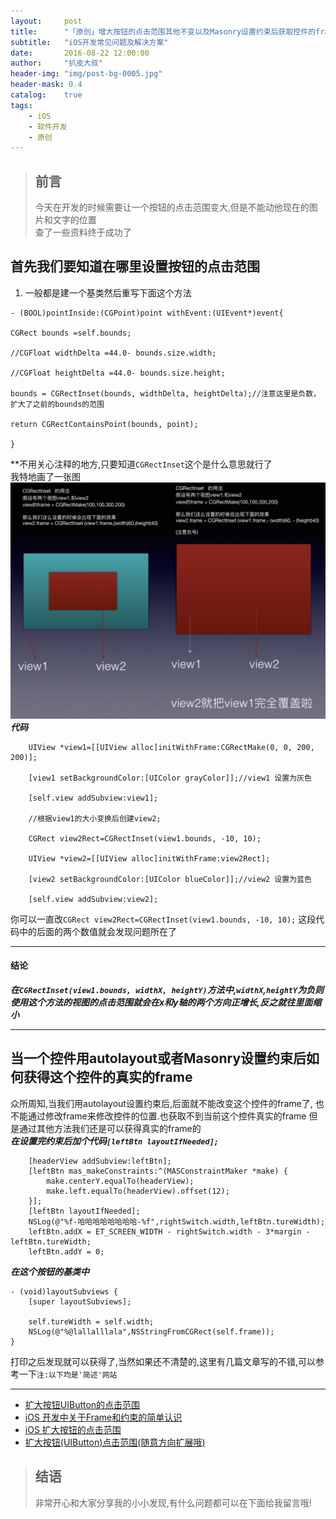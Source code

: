```yaml
---
layout:     post
title:      "「原创」增大按钮的点击范围其他不变以及Masonry设置约束后获取控件的frame"
subtitle:   "iOS开发常见问题及解决方案"
date:       2016-08-22 12:00:00
author:     "扒皮大叔"
header-img: "img/post-bg-0005.jpg"
header-mask: 0.4
catalog:    true
tags:
    - iOS
    - 软件开发
    - 原创
---
```


> ## 前言  
> 今天在开发的时候需要让一个按钮的点击范围变大,但是不能动他现在的图片和文字的位置  
> 查了一些资料终于成功了

## 首先我们要知道在哪里设置按钮的点击范围  
1. 一般都是建一个基类然后重写下面这个方法  <br />

```
- (BOOL)pointInside:(CGPoint)point withEvent:(UIEvent*)event{

CGRect bounds =self.bounds;

//CGFloat widthDelta =44.0- bounds.size.width;

//CGFloat heightDelta =44.0- bounds.size.height;

bounds = CGRectInset(bounds, widthDelta, heightDelta);//注意这里是负数，扩大了之前的bounds的范围

return CGRectContainsPoint(bounds, point);

}
```

**不用关心注释的地方,只要知道`CGRectInset`这个是什么意思就行了  
我特地画了一张图
![img](/img/post-iOS001.jpg)
***代码***

```
    UIView *view1=[[UIView alloc]initWithFrame:CGRectMake(0, 0, 200, 200)];
    
    [view1 setBackgroundColor:[UIColor grayColor]];//view1 设置为灰色
    
    [self.view addSubview:view1];
    
    //根据view1的大小变换后创建view2;
    
    CGRect view2Rect=CGRectInset(view1.bounds, -10, 10);
    
    UIView *view2=[[UIView alloc]initWithFrame:view2Rect];
    
    [view2 setBackgroundColor:[UIColor blueColor]];//view2 设置为蓝色
    
    [self.view addSubview:view2];
```
你可以一直改`CGRect view2Rect=CGRectInset(view1.bounds, -10, 10);` 这段代码中的后面的两个数值就会发现问题所在了  

------
#### 结论
***在`CGRectInset(view1.bounds, widthX, heightY)`方法中,`widthX`,`heightY`为负则使用这个方法的视图的点击范围就会在x和y轴的两个方向正增长,反之就往里面缩小***

------
## 当一个控件用autolayout或者Masonry设置约束后如何获得这个控件的真实的frame
众所周知,当我们用autolayout设置约束后,后面就不能改变这个控件的frame了, 也不能通过修改frame来修改控件的位置.也获取不到当前这个控件真实的frame
但是通过其他方法我们还是可以获得真实的frame的  
***在设置完约束后加个代码`[leftBtn layoutIfNeeded];`***
```
    [headerView addSubview:leftBtn];
    [leftBtn mas_makeConstraints:^(MASConstraintMaker *make) {
        make.centerY.equalTo(headerView);
        make.left.equalTo(headerView).offset(12);
    }];
    [leftBtn layoutIfNeeded];
    NSLog(@"%f-哈哈哈哈哈哈哈哈-%f",rightSwitch.width,leftBtn.tureWidth);
    leftBtn.addX = ET_SCREEN_WIDTH - rightSwitch.width - 3*margin - leftBtn.tureWidth;
    leftBtn.addY = 0;
```
***在这个按钮的基类中***
```
- (void)layoutSubviews {
    [super layoutSubviews];
    
    self.tureWidth = self.width;
    NSLog(@"%@lallalllala",NSStringFromCGRect(self.frame));
}
```
打印之后发现就可以获得了,当然如果还不清楚的,这里有几篇文章写的不错,可以参考一下`注:以下均是'简述'网站`   

------
* [扩大按钮UIButton的点击范围](http://www.jianshu.com/p/30d4b0110e7e)    
* [iOS 开发中关于Frame和约束的简单认识](http://www.jianshu.com/p/59b28de88d7d)
* [iOS 扩大按钮的点击范围](http://www.jianshu.com/p/53a99bca0c49)
* [扩大按钮(UIButton)点击范围(随意方向扩展哦)](http://www.jianshu.com/p/ce2d3191224f)

> ## 结语   
> 非常开心和大家分享我的小小发现,有什么问题都可以在下面给我留言哦!



